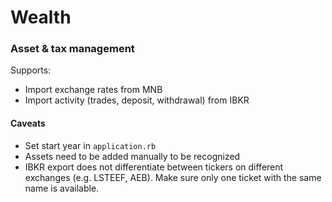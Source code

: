 # Wealth

### Asset & tax management

Supports:
- Import exchange rates from MNB
- Import activity (trades, deposit, withdrawal) from IBKR

#### Caveats

- Set start year in `application.rb`
- Assets need to be added manually to be recognized
- IBKR export does not differentiate between tickers on different exchanges (e.g. LSTEEF, AEB). Make sure only one ticket with the same name is available.
